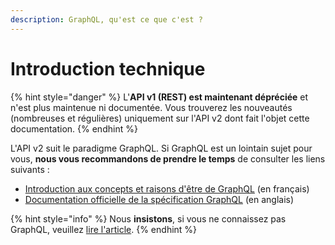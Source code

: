```yaml
---
description: GraphQL, qu'est ce que c'est ?
---
```


# Introduction technique

{% hint style="danger" %}
L'**API v1 (REST) est maintenant dépréciée** et n'est plus maintenue ni documentée. Vous trouverez les nouveautés (nombreuses et régulières) uniquement sur l'API v2 dont fait l'objet cette documentation.
{% endhint %}

L'API v2 suit le paradigme GraphQL. Si GraphQL est un lointain sujet pour vous, **nous vous recommandons de prendre le temps** de consulter les liens suivants :

* [Introduction aux concepts et raisons d'être de GraphQL](https://blog.octo.com/graphql-et-pourquoi-faire/) (en français)
* [Documentation officielle de la spécification GraphQL](https://graphql.org) (en anglais)

{% hint style="info" %}
Nous **insistons**, si vous ne connaissez pas GraphQL, veuillez [lire l'article](https://blog.octo.com/graphql-et-pourquoi-faire).
{% endhint %}

